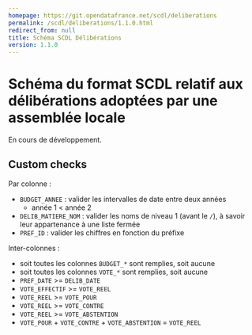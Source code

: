 ```yaml
---
homepage: https://git.opendatafrance.net/scdl/deliberations
permalink: /scdl/deliberations/1.1.0.html
redirect_from: null
title: Schéma SCDL Délibérations
version: 1.1.0
---
```


# Schéma du format SCDL relatif aux délibérations adoptées par une assemblée locale

En cours de développement.

## Custom checks

Par colonne :
- `BUDGET_ANNEE` : valider les intervalles de date entre deux années
  - année 1 < année 2
- `DELIB_MATIERE_NOM` : valider les noms de niveau 1 (avant le `/`), à savoir leur appartenance à une liste fermée
- `PREF_ID` : valider les chiffres en fonction du préfixe

Inter-colonnes :
- soit toutes les colonnes `BUDGET_*` sont remplies, soit aucune
- soit toutes les colonnes `VOTE_*` sont remplies, soit aucune
- `PREF_DATE` >= `DELIB_DATE`
- `VOTE_EFFECTIF` >= `VOTE_REEL`
- `VOTE_REEL` >= `VOTE_POUR`
- `VOTE_REEL` >= `VOTE_CONTRE`
- `VOTE_REEL` >= `VOTE_ABSTENTION`
- `VOTE_POUR` + `VOTE_CONTRE` + `VOTE_ABSTENTION` = `VOTE_REEL`
